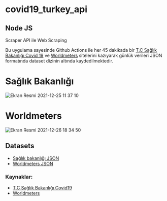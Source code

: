 # covid19_turkey_api
<h2>Node JS</h2>
<p>Scraper API ile Web Scraping</p>


<p>Bu uygulama sayesinde Github Actions ile her 45 dakikada bir <a href="https://covid19.saglik.gov.tr/">T.C Sağlık Bakanlığı Covid 19</a> ve <a href="https://www.worldometers.info/coronavirus/">Worldmeters</a> sitelerini kazıyarak günlük verileri JSON formatında dataset dizinin altında kaydedilmektedir.</p>
<h1>Sağlık Bakanlığı</h1>

![Ekran Resmi 2021-12-25 11 37 10](https://user-images.githubusercontent.com/47924611/147381079-ad585cac-aba0-4216-b7ae-549291096beb.png)

<h1>Worldmeters</h1>

![Ekran Resmi 2021-12-26 18 34 50](https://user-images.githubusercontent.com/47924611/147412925-17339256-9a58-4c43-bded-6b66cfbeec37.png)


<h2>Datasets</h2>
<ul>
    <li><a href="https://raw.githubusercontent.com/duhanbayrak/covid19_turkey_api/master/dataset/data_bakanlik.json">Sağlık bakanlığı JSON</a></li>
    <li><a href="https://raw.githubusercontent.com/duhanbayrak/covid19_turkey_api/master/dataset/data_worldmeters.json">Worldmeters JSON</a></li>
</ul>


<h3>Kaynaklar:</h3>

<ul>
    <li><a href="https://covid19.saglik.gov.tr/">T.C Sağlık Bakanlığı Covid19</a></li>
    <li><a href="https://www.worldometers.info/coronavirus/">Worldmeters</a></li>
</ul>
